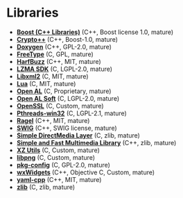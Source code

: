 # Libraries

[comment]: # (start of autogenerated content, do not edit)
- **[Boost (C++ Libraries)](boost.md)** (C++, Boost license 1.0, mature)
- **[Crypto++](crypto.md)** (C++, Boost-1.0, mature)
- **[Doxygen](doxygen.md)** (C++, GPL-2.0, mature)
- **[FreeType](freetype.md)** (C, GPL, mature)
- **[HarfBuzz](harfbuzz.md)** (C++, MIT, mature)
- **[LZMA SDK](lzma.md)** (C, LGPL-2.0, mature)
- **[Libxml2](libxml2.md)** (C, MIT, mature)
- **[Lua](lua.md)** (C, MIT, mature)
- **[Open AL](open_al.md)** (C, Proprietary, mature)
- **[Open AL Soft](open_al_soft.md)** (C, LGPL-2.0, mature)
- **[OpenSSL](openssl.md)** (C, Custom, mature)
- **[Pthreads-win32](pthreads_win32.md)** (C, LGPL-2.1, mature)
- **[Ragel](ragel.md)** (C++, MIT, mature)
- **[SWIG](swig.md)** (C++, SWIG license, mature)
- **[Simple DirectMedia Layer](sdl_2.md)** (C, zlib, mature)
- **[Simple and Fast Multimedia Library](sfml.md)** (C++, zlib, mature)
- **[XZ Utils](xz.md)** (C, Custom, mature)
- **[libpng](libpng.md)** (C, Custom, mature)
- **[pkg-config](pkgconfig.md)** (C, GPL-2.0, mature)
- **[wxWidgets](wxwidgets.md)** (C++, Objective C, Custom, mature)
- **[yaml-cpp](yaml_cpp.md)** (C++, MIT, mature)
- **[zlib](zlib.md)** (C, zlib, mature)

[comment]: # (end of autogenerated content)